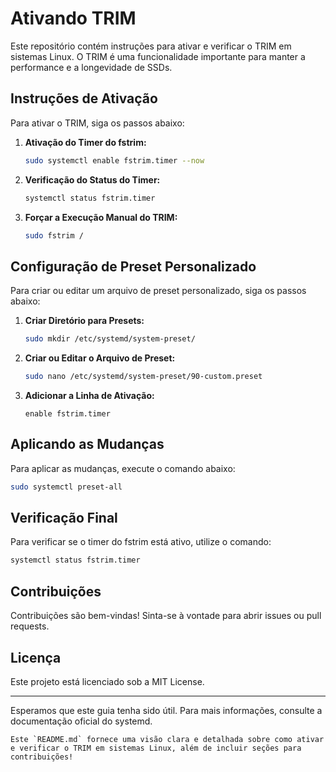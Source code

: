 # Ativando TRIM

Este repositório contém instruções para ativar e verificar o TRIM em sistemas Linux. O TRIM é uma funcionalidade importante para manter a performance e a longevidade de SSDs.

## Instruções de Ativação

Para ativar o TRIM, siga os passos abaixo:

1. **Ativação do Timer do fstrim:**
   ```sh
   sudo systemctl enable fstrim.timer --now
   ```

2. **Verificação do Status do Timer:**
   ```sh
   systemctl status fstrim.timer
   ```

3. **Forçar a Execução Manual do TRIM:**
   ```sh
   sudo fstrim /
   ```

## Configuração de Preset Personalizado

Para criar ou editar um arquivo de preset personalizado, siga os passos abaixo:

1. **Criar Diretório para Presets:**
   ```sh
   sudo mkdir /etc/systemd/system-preset/
   ```

2. **Criar ou Editar o Arquivo de Preset:**
   ```sh
   sudo nano /etc/systemd/system-preset/90-custom.preset
   ```

3. **Adicionar a Linha de Ativação:**
   ```plaintext
   enable fstrim.timer
   ```

## Aplicando as Mudanças

Para aplicar as mudanças, execute o comando abaixo:

```sh
sudo systemctl preset-all
```

## Verificação Final

Para verificar se o timer do fstrim está ativo, utilize o comando:

```sh
systemctl status fstrim.timer
```

## Contribuições

Contribuições são bem-vindas! Sinta-se à vontade para abrir issues ou pull requests.

## Licença

Este projeto está licenciado sob a MIT License.

---

Esperamos que este guia tenha sido útil. Para mais informações, consulte a documentação oficial do systemd.

```
Este `README.md` fornece uma visão clara e detalhada sobre como ativar e verificar o TRIM em sistemas Linux, além de incluir seções para contribuições!
```